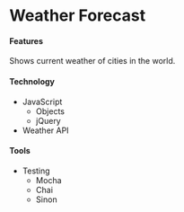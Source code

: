 # Weather Forecast

#### Features

Shows current weather of cities in the world.

#### Technology
  * JavaScript
     * Objects
     * jQuery
  * Weather API

#### Tools
  * Testing
     * Mocha
     * Chai
     * Sinon
